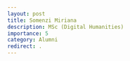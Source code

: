 ```yaml
---
layout: post
title: Somenzi Miriana
description: MSc (Digital Humanities)
importance: 5
category: Alumni
redirect: .
---
```

